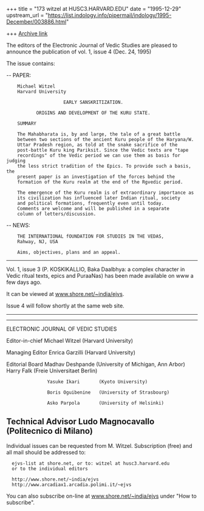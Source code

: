 +++
title = "173 witzel at HUSC3.HARVARD.EDU"
date = "1995-12-29"
upstream_url = "https://list.indology.info/pipermail/indology/1995-December/003886.html"

+++
[Archive link](https://list.indology.info/pipermail/indology/1995-December/003886.html)



The editors of the Electronic Journal of Vedic Studies 
are pleased to announce the publication of vol. 1, issue 4 
(Dec. 24, 1995)


The issue contains:


-- PAPER:

        Michael Witzel 
        Harvard University

                         EARLY SANSKRITIZATION.

               ORIGINS AND DEVELOPMENT OF THE KURU STATE.

        SUMMARY

        The Mahabharata is, by and large, the tale of a great battle
        between two sections of the ancient Kuru people of the Haryana/W.
        Uttar Pradesh region, as told at the snake sacrifice of the
        post-battle Kuru king Pariksit. Since the Vedic texts are "tape
        recordings" of the Vedic period we can use them as basis for judging
        the less strict tradition of the Epics. To provide such a basis, the
        present paper is an investigation of the forces behind the
        formation of the Kuru realm at the end of the Rgvedic period.

        The emergence of the Kuru realm is of extraordinary importance as
        its civilization has influenced later Indian ritual, society
        and political formations, frequently even until today.
        Comments are welcome and will be published in a separate
        column of letters/discussion.

-- NEWS:

        THE INTERNATIONAL fOUNDATION FOR STUDIES IN THE VEDAS, 
        Rahway, NJ, USA

        Aims, objectives, plans and an appeal.

***  ***  ***       

Vol. 1, issue 3 (P. KOSKIKALLIO,  Baka Daalbhya: a complex character in 
Vedic ritual texts, epics and PuraaNas) has been made available on www a 
few days ago.

It can be viewed at www.shore.net/~india/ejvs.


Issue 4 will follow shortly at the same web site.

------------------------------------------------------------------------------
------------------------------------------------------------------------------


ELECTRONIC JOURNAL OF VEDIC STUDIES


Editor-in-chief    Michael Witzel     (Harvard University)

Managing Editor    Enrica Garzilli    (Harvard University)

Editorial Board    Madhav Deshpande   (University of Michigan, Ann
                                                                  Arbor)
                   Harry Falk         (Freie Universitaet Berlin)

                   Yasuke Ikari       (Kyoto University)

                   Boris Oguibenine   (University of Strasbourg)

                   Asko Parpola       (University of Helsinki)

Technical Advisor  Ludo Magnocavallo (Politecnico di Milano)
------------------------------------------------------------------------------

 Individual issues can be requested from M. Witzel.
  Subscription (free) and all mail should be addressed to:

      ejvs-list at shore.net, or to: witzel at husc3.harvard.edu
      or to the individual editors

      http://www.shore.net/~india/ejvs
      http://www.arcadiax1.arcadia.polimi.it/~ejvs

 You can also subscribe on-line at www.shore.net/~india/ejvs under "How 
 to subscribe".














